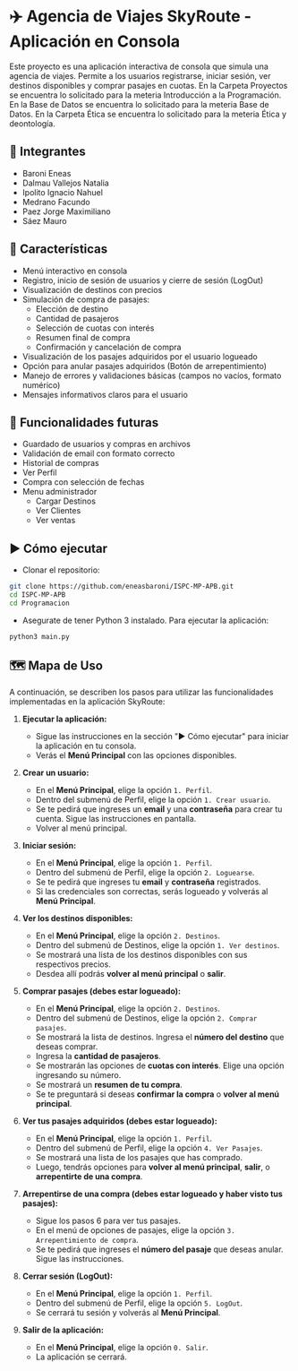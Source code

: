 # ✈️ Agencia de Viajes SkyRoute - Aplicación en Consola

Este proyecto es una aplicación interactiva de consola que simula una agencia de viajes. Permite a los usuarios registrarse, iniciar sesión, ver destinos disponibles y comprar pasajes en cuotas.
En la Carpeta Proyectos se encuentra lo solicitado para la meteria Introducción a la Programación.
En la Base de Datos se encuentra lo solicitado para la meteria Base de Datos.
En la Carpeta Ética se encuentra lo solicitado para la meteria Ética y deontología.

## 👥 Integrantes

-   Baroni Eneas
-   Dalmau Vallejos Natalia
-   Ipolito Ignacio Nahuel
-   Medrano Facundo
-   Paez Jorge Maximiliano
-   Sáez Mauro

## 🚀 Características

-   Menú interactivo en consola
-   Registro, inicio de sesión de usuarios y cierre de sesión (LogOut)
-   Visualización de destinos con precios
-   Simulación de compra de pasajes:
    -   Elección de destino
    -   Cantidad de pasajeros
    -   Selección de cuotas con interés
    -   Resumen final de compra
    -   Confirmación y cancelación de compra
-   Visualización de los pasajes adquiridos por el usuario logueado
-   Opción para anular pasajes adquiridos (Botón de arrepentimiento)
-   Manejo de errores y validaciones básicas (campos no vacíos, formato numérico)
-   Mensajes informativos claros para el usuario

## 🔧 Funcionalidades futuras

-   Guardado de usuarios y compras en archivos
-   Validación de email con formato correcto
-   Historial de compras
-   Ver Perfil
-   Compra con selección de fechas
-   Menu administrador
    -   Cargar Destinos
    -   Ver Clientes
    -   Ver ventas

## ▶️ Cómo ejecutar

-   Clonar el repositorio:

```bash
git clone https://github.com/eneasbaroni/ISPC-MP-APB.git
cd ISPC-MP-APB
cd Programacion
```

-   Asegurate de tener Python 3 instalado. Para ejecutar la aplicación:

```bash
python3 main.py
```

## 🗺️ Mapa de Uso

A continuación, se describen los pasos para utilizar las funcionalidades implementadas en la aplicación SkyRoute:

1.  **Ejecutar la aplicación:**

    -   Sigue las instrucciones en la sección "▶️ Cómo ejecutar" para iniciar la aplicación en tu consola.
    -   Verás el **Menú Principal** con las opciones disponibles.

2.  **Crear un usuario:**

    -   En el **Menú Principal**, elige la opción `1. Perfil`.
    -   Dentro del submenú de Perfil, elige la opción `1. Crear usuario`.
    -   Se te pedirá que ingreses un **email** y una **contraseña** para crear tu cuenta. Sigue las instrucciones en pantalla.
    -   Volver al menú principal.

3.  **Iniciar sesión:**

    -   En el **Menú Principal**, elige la opción `1. Perfil`.
    -   Dentro del submenú de Perfil, elige la opción `2. Loguearse`.
    -   Se te pedirá que ingreses tu **email** y **contraseña** registrados.
    -   Si las credenciales son correctas, serás logueado y volverás al **Menú Principal**.

4.  **Ver los destinos disponibles:**

    -   En el **Menú Principal**, elige la opción `2. Destinos`.
    -   Dentro del submenú de Destinos, elige la opción `1. Ver destinos`.
    -   Se mostrará una lista de los destinos disponibles con sus respectivos precios.
    -   Desdea allí podrás **volver al menú principal** o **salir**.

5.  **Comprar pasajes (debes estar logueado):**

    -   En el **Menú Principal**, elige la opción `2. Destinos`.
    -   Dentro del submenú de Destinos, elige la opción `2. Comprar pasajes`.
    -   Se mostrará la lista de destinos. Ingresa el **número del destino** que deseas comprar.
    -   Ingresa la **cantidad de pasajeros**.
    -   Se mostrarán las opciones de **cuotas con interés**. Elige una opción ingresando su número.
    -   Se mostrará un **resumen de tu compra**.
    -   Se te preguntará si deseas **confirmar la compra** o **volver al menú principal**.

6.  **Ver tus pasajes adquiridos (debes estar logueado):**

    -   En el **Menú Principal**, elige la opción `1. Perfil`.
    -   Dentro del submenú de Perfil, elige la opción `4. Ver Pasajes`.
    -   Se mostrará una lista de los pasajes que has comprado.
    -   Luego, tendrás opciones para **volver al menú principal**, **salir**, o **arrepentirte de una compra**.

7.  **Arrepentirse de una compra (debes estar logueado y haber visto tus pasajes):**

    -   Sigue los pasos 6 para ver tus pasajes.
    -   En el menú de opciones de pasajes, elige la opción `3. Arrepentimiento de compra`.
    -   Se te pedirá que ingreses el **número del pasaje** que deseas anular. Sigue las instrucciones.

8.  **Cerrar sesión (LogOut):**

    -   En el **Menú Principal**, elige la opción `1. Perfil`.
    -   Dentro del submenú de Perfil, elige la opción `5. LogOut`.
    -   Se cerrará tu sesión y volverás al **Menú Principal**.

9.  **Salir de la aplicación:**
    -   En el **Menú Principal**, elige la opción `0. Salir`.
    -   La aplicación se cerrará.
